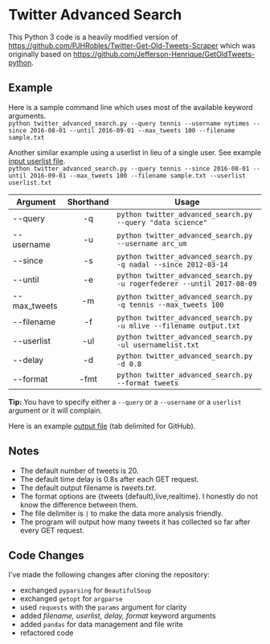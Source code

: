 # Twitter Advanced Search

This Python 3 code is a heavily modified version of https://github.com/PJHRobles/Twitter-Get-Old-Tweets-Scraper which was originally based on https://github.com/Jefferson-Henrique/GetOldTweets-python.

## Example
Here is a sample command line which uses most of the available keyword arguments.  
`python twitter_advanced_search.py --query tennis --username nytimes --since 2016-08-01 --until 2016-09-01 --max_tweets 100 --filename sample.txt`

Another similar example using a userlist in lieu of a single user. See example [input userlist file](userlist.txt).  
`python twitter_advanced_search.py --query tennis --since 2016-08-01 --until 2016-09-01 --max_tweets 100 --filename sample.txt --userlist userlist.txt`

Argument|Shorthand|Usage
---|:---:|---
--query|-q|`python twitter_advanced_search.py --query "data science"`
--username|-u|`python twitter_advanced_search.py --username arc_um`
--since|-s|`python twitter_advanced_search.py -q nadal --since 2012-03-14`
--until|-e|`python twitter_advanced_search.py -u rogerfederer --until 2017-08-09`
--max_tweets|-m|`python twitter_advanced_search.py -q tennis --max_tweets 100`
--filename|-f|`python twitter_advanced_search.py -u mlive --filename output.txt`
--userlist|-ul|`python twitter_advanced_search.py -ul usernamelist.txt`
--delay|-d|`python twitter_advanced_search.py -d 0.8`
--format|-fmt|`python twitter_advanced_search.py --format tweets`

**Tip:** You have to specify either a `--query` or a `--username` or a `userlist` argument or it will complain.

Here is an example [output file](tweets_collected.tsv) (tab delimited for GitHub).

## Notes
- The default number of tweets is 20.
- The default time delay is 0.8s after each GET request.
- The default output filename is *tweets.txt*.
- The format options are {tweets (default),live,realtime}. I honestly do not know the difference between them.
- The file delimiter is `|` to make the data more analysis friendly.
- The program will output how many tweets it has collected so far after every GET request.

## Code Changes
I've made the following changes after cloning the repository:
- exchanged `pyparsing` for `BeautifulSoup`
- exchanged `getopt` for `argparse`
- used `requests` with the `params` argument for clarity
- added *filename, userlist, delay, format* keyword arguments
- added `pandas` for data management and file write
- refactored code
